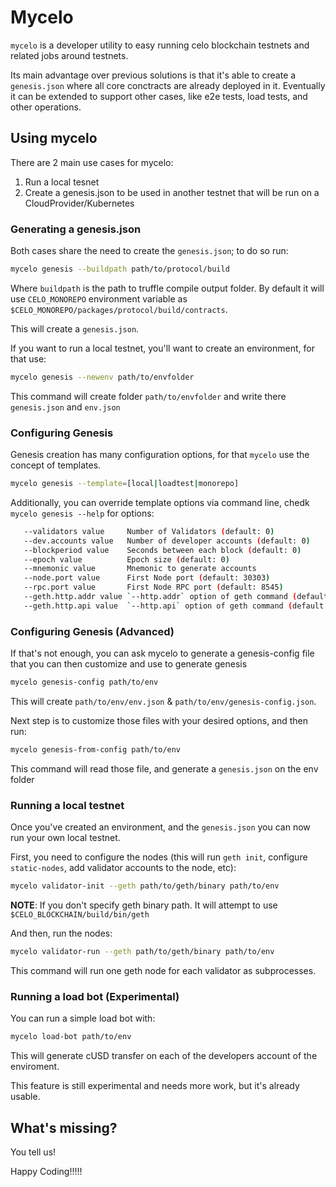 
# Mycelo

`mycelo` is a developer utility to easy running celo blockchain testnets and related jobs around testnets.

Its main advantage over previous solutions is that it's able to create a `genesis.json` where all core conctracts are already deployed in it. Eventually it can be extended to support other cases, like e2e tests, load tests, and other operations.

## Using mycelo

There are 2 main use cases for mycelo:

 1. Run a local tesnet
 2. Create a genesis.json to be used in another testnet that will be run on a CloudProvider/Kubernetes

### Generating a genesis.json

Both cases share the need to create the `genesis.json`; to do so run:

```bash
mycelo genesis --buildpath path/to/protocol/build
```

Where `buildpath` is the path to truffle compile output folder. By default it will use `CELO_MONOREPO` environment variable as `$CELO_MONOREPO/packages/protocol/build/contracts`.

This will create a `genesis.json`.

If you want to run a local testnet, you'll want to create an environment, for that use:

```bash
mycelo genesis --newenv path/to/envfolder
```

This command will create folder `path/to/envfolder` and write there `genesis.json` and `env.json`

### Configuring Genesis

Genesis creation has many configuration options, for that `mycelo` use the concept of templates.

```bash
mycelo genesis --template=[local|loadtest|monorepo]
```

Additionally, you can override template options via command line, chedk `mycelo genesis --help` for options:

```bash
   --validators value     Number of Validators (default: 0)
   --dev.accounts value   Number of developer accounts (default: 0)
   --blockperiod value    Seconds between each block (default: 0)
   --epoch value          Epoch size (default: 0)
   --mnemonic value       Mnemonic to generate accounts
   --node.port value      First Node port (default: 30303)
   --rpc.port value       First Node RPC port (default: 8545)
   --geth.http.addr value `--http.addr` option of geth command (default: "127.0.0.1")
   --geth.http.api value  `--http.api` option of geth command (default: "eth,net,web3,debug,admin,personal,istanbul,txpool")   
```

### Configuring Genesis (Advanced)

If that's not enough, you can ask mycelo to generate a genesis-config file that you can then customize and use to generate genesis

```bash
mycelo genesis-config path/to/env
```

This will create `path/to/env/env.json` & `path/to/env/genesis-config.json`.

Next step is to customize those files with your desired options, and then run:

```bash
mycelo genesis-from-config path/to/env
```

This command will read those file, and generate a `genesis.json` on the env folder


### Running a local testnet

Once you've created an environment, and the `genesis.json` you can now run your own local testnet.

First, you need to configure the nodes (this will run `geth init`, configure `static-nodes`, add validator accounts to the node, etc):

```bash
mycelo validator-init --geth path/to/geth/binary path/to/env
```

**NOTE**: If you don't specify geth binary path. It will attempt to use `$CELO_BLOCKCHAIN/build/bin/geth`


And then, run the nodes:

```bash
mycelo validator-run --geth path/to/geth/binary path/to/env
```

This command will run one geth node for each validator as subprocesses.


### Running a load bot (Experimental)

You can run a simple load bot with:

```bash
mycelo load-bot path/to/env
```

This will generate cUSD transfer on each of the developers account of the enviroment.

This feature is still experimental and needs more work, but it's already usable.


## What's missing?

You tell us!

Happy Coding!!!!!




